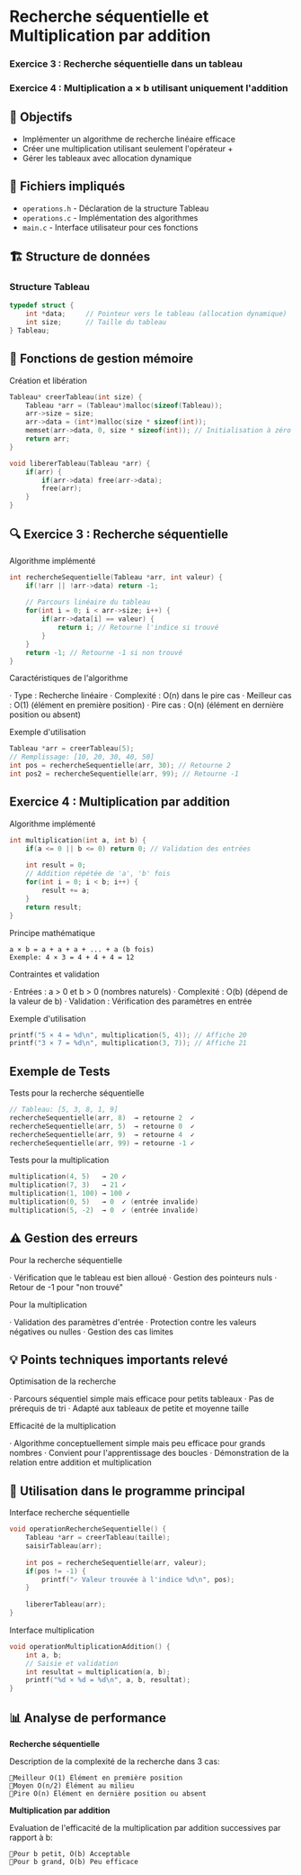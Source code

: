 # Recherche séquentielle et Multiplication par addition

### Exercice 3 : Recherche séquentielle dans un tableau
### Exercice 4 : Multiplication a × b utilisant uniquement l'addition

## 🎯 Objectifs
- Implémenter un algorithme de recherche linéaire efficace
- Créer une multiplication utilisant seulement l'opérateur +
- Gérer les tableaux avec allocation dynamique

## 📁 Fichiers impliqués
- `operations.h` - Déclaration de la structure Tableau
- `operations.c` - Implémentation des algorithmes
- `main.c` - Interface utilisateur pour ces fonctions

## 🏗️ Structure de données

### Structure Tableau
```c
typedef struct {
    int *data;     // Pointeur vers le tableau (allocation dynamique)
    int size;      // Taille du tableau
} Tableau;
```

## 🔧 Fonctions de gestion mémoire

Création et libération

```c
Tableau* creerTableau(int size) {
    Tableau *arr = (Tableau*)malloc(sizeof(Tableau));
    arr->size = size;
    arr->data = (int*)malloc(size * sizeof(int));
    memset(arr->data, 0, size * sizeof(int)); // Initialisation à zéro
    return arr;
}

void libererTableau(Tableau *arr) {
    if(arr) {
        if(arr->data) free(arr->data);
        free(arr);
    }
}
```

## 🔍 Exercice 3 : Recherche séquentielle

Algorithme implémenté

```c
int rechercheSequentielle(Tableau *arr, int valeur) {
    if(!arr || !arr->data) return -1;
    
    // Parcours linéaire du tableau
    for(int i = 0; i < arr->size; i++) {
        if(arr->data[i] == valeur) {
            return i; // Retourne l'indice si trouvé
        }
    }
    return -1; // Retourne -1 si non trouvé
}
```

Caractéristiques de l'algorithme

· Type : Recherche linéaire
· Complexité : O(n) dans le pire cas
· Meilleur cas : O(1) (élément en première position)
· Pire cas : O(n) (élément en dernière position ou absent)

Exemple d'utilisation

```c
Tableau *arr = creerTableau(5);
// Remplissage: [10, 20, 30, 40, 50]
int pos = rechercheSequentielle(arr, 30); // Retourne 2
int pos2 = rechercheSequentielle(arr, 99); // Retourne -1
```

## Exercice 4 : Multiplication par addition

Algorithme implémenté

```c
int multiplication(int a, int b) {
    if(a <= 0 || b <= 0) return 0; // Validation des entrées
    
    int result = 0;
    // Addition répétée de 'a', 'b' fois
    for(int i = 0; i < b; i++) {
        result += a;
    }
    return result;
}
```

Principe mathématique

```
a × b = a + a + a + ... + a (b fois)
Exemple: 4 × 3 = 4 + 4 + 4 = 12
```

Contraintes et validation

· Entrées : a > 0 et b > 0 (nombres naturels)
· Complexité : O(b) (dépend de la valeur de b)
· Validation : Vérification des paramètres en entrée

Exemple d'utilisation

```c
printf("5 × 4 = %d\n", multiplication(5, 4)); // Affiche 20
printf("3 × 7 = %d\n", multiplication(3, 7)); // Affiche 21
```

## Exemple de Tests 

Tests pour la recherche séquentielle

```c
// Tableau: [5, 3, 8, 1, 9]
rechercheSequentielle(arr, 8)  → retourne 2  ✓
rechercheSequentielle(arr, 5)  → retourne 0  ✓  
rechercheSequentielle(arr, 9)  → retourne 4  ✓
rechercheSequentielle(arr, 99) → retourne -1 ✓
```

Tests pour la multiplication

```c
multiplication(4, 5)   → 20 ✓
multiplication(7, 3)   → 21 ✓
multiplication(1, 100) → 100 ✓
multiplication(0, 5)   → 0  ✓ (entrée invalide)
multiplication(5, -2)  → 0  ✓ (entrée invalide)
```

## ⚠️ Gestion des erreurs

Pour la recherche séquentielle

· Vérification que le tableau est bien alloué
· Gestion des pointeurs nuls
· Retour de -1 pour "non trouvé"

Pour la multiplication

· Validation des paramètres d'entrée
· Protection contre les valeurs négatives ou nulles
· Gestion des cas limites

## 💡 Points techniques importants relevé 

Optimisation de la recherche

· Parcours séquentiel simple mais efficace pour petits tableaux
· Pas de prérequis de tri
· Adapté aux tableaux de petite et moyenne taille

Efficacité de la multiplication

· Algorithme conceptuellement simple mais peu efficace pour grands nombres
· Convient pour l'apprentissage des boucles
· Démonstration de la relation entre addition et multiplication

## 🚀 Utilisation dans le programme principal

Interface recherche séquentielle

```c
void operationRechercheSequentielle() {
    Tableau *arr = creerTableau(taille);
    saisirTableau(arr);
    
    int pos = rechercheSequentielle(arr, valeur);
    if(pos != -1) {
        printf("✓ Valeur trouvée à l'indice %d\n", pos);
    }
    
    libererTableau(arr);
}
```

Interface multiplication

```c
void operationMultiplicationAddition() {
    int a, b;
    // Saisie et validation
    int resultat = multiplication(a, b);
    printf("%d × %d = %d\n", a, b, resultat);
}
```

## 📊 Analyse de performance

**Recherche séquentielle**

Description de la complexité de la recherche dans 3 cas:
	
	💠Meilleur O(1) Élément en première position
	💠Moyen O(n/2) Élément au milieu
	💠Pire O(n) Élément en dernière position ou absent

**Multiplication par addition**

Evaluation de l'efficacité de la multiplication par addition successives par rapport à b:
	
	💠Pour b petit, O(b) Acceptable
	💠Pour b grand, O(b) Peu efficace
 
